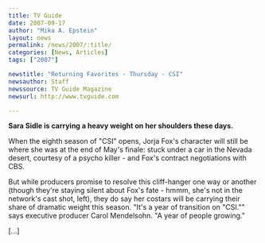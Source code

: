 ```yaml
---
title: TV Guide
date: 2007-09-17
author: "Mika A. Epstein"
layout: news
permalink: /news/2007/:title/
categories: [News, Articles]
tags: ["2007"]

newstitle: "Returning Favorites - Thursday - CSI"
newsauthor: Staff
newssource: TV Guide Magazine
newsurl: http://www.tvguide.com

---
```


**Sara Sidle is carrying a heavy weight on her shoulders these days.**

When the eighth season of "CSI" opens, Jorja Fox's character will still be where she was at the end of May's finale: stuck under a car in the Nevada desert, courtesy of a psycho killer - and Fox's contract negotiations with CBS.

But while producers promise to resolve this cliff-hanger one way or another (though they're staying silent about Fox's fate - hmmm, she's not in the network's cast shot, left), they do say her costars will be carrying their share of dramatic weight this season. "It's a year of transition on "CSI."" says executive producer Carol Mendelsohn. "A year of people growing."

[...]
